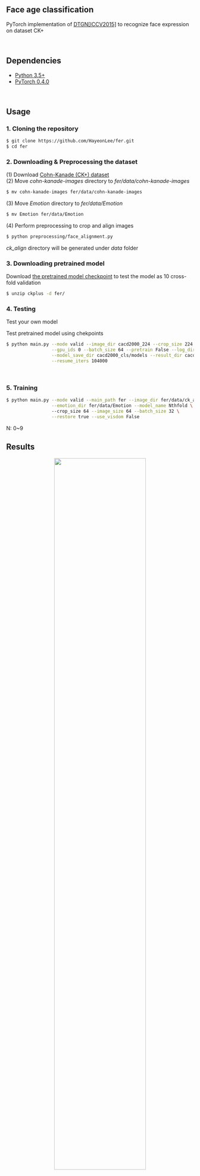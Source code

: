 ## Face age classification
PyTorch implementation of [DTGN[ICCV2015]](https://ieeexplore.ieee.org/document/7410698/) to recognize face expression on dataset CK+

<br/>

## Dependencies
* [Python 3.5+](https://www.continuum.io/downloads)
* [PyTorch 0.4.0](http://pytorch.org/)

<br/>

## Usage

### 1. Cloning the repository
```bash
$ git clone https://github.com/HayeonLee/fer.git
$ cd fer
```

### 2. Downloading & Preprocessing the dataset
(1) Download [Cohn-Kanade (CK+) dataset](http://www.consortium.ri.cmu.edu/ckagree/) <br/>
(2) Move *cohn-kanade-images* directory to *fer/data/cohn-kanade-images* <br/>
```bash
$ mv cohn-kanade-images fer/data/cohn-kanade-images
```
(3) Move *Emotion* directory to *fer/data/Emotion* <br/>
```bash
$ mv Emotion fer/data/Emotion
```
(4) Perform preprocessing to crop and align images
```bash
$ python preprocessing/face_alignment.py
```
*ck_align* directory will be generated under *data* folder

### 3. Downloading pretrained model
Download [the pretrained model checkpoint](https://drive.google.com/open?id=1F8zDsrGumdPHJdrZvEvPxM2A1qUCatGJ) to test the model as 10 cross-fold validation
```bash
$ unzip ckplus -d fer/
```

### 4. Testing
Test your own model </br>

Test pretrained model using chekpoints
```bash
$ python main.py --mode valid --image_dir cacd2000_224 --crop_size 224 --image_size 224 \
                 --gpu_ids 0 --batch_size 64 --pretrain False --log_dir cacd2000_cls/logs \
                 --model_save_dir cacd2000_cls/models --result_dir cacd2000_cls/results \
                 --resume_iters 104000
```

<br/>

### 5. Training
```bash
$ python main.py --mode valid --main_path fer --image_dir fer/data/ck_align \
                 --emotion_dir fer/data/Emotion --model_name Nthfold \ 
                 --crop_size 64 --image_size 64 --batch_size 32 \
                 --restore true --use_visdom False
```
N: 0~9


## Results

<p align="center"><img width="70%" src="png/125.png"/></p>

<p align="center"><img width="70%" src="png/107.png"/></p>


<br/>

## Reference
I refer code and readme template of [StarGAN](https://github.com/yunjey/StarGAN.git)<br/>
[StarGAN: Unified Generative Adversarial Networks for Multi-Domain Image-to-Image Translation](https://arxiv.org/abs/1711.09020) <br/>
Yunjey Choi et al. IEEE Conference on Computer Vision and Pattern Recognition, 2018

<br/>
